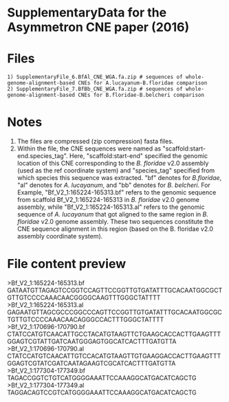 # SupplementaryData for the Asymmetron CNE paper (2016)

# Files
    1) SupplementaryFile_6.BfAl_CNE_WGA.fa.zip # sequences of whole-genome-alignment-based CNEs for A.lucayanum-B.floridae comparison
    2) SupplementaryFile_7.BfBb_CNE_WGA.fa.zip # sequences of whole-genome-alignment-based CNEs for B.floridae-B.belcheri comparison

# Notes
  1) The files are compressed (zip compression) fasta files.  
  2) Within the file, the CNE sequences were named as "scaffold:start-end.species\_tag". Here, "scaffold:start-end" specified the genomic location of this CNE corresponding to the *B. floridae* v2.0 assembly (used as the ref coordinate system) and "species\_tag" specified from which species this sequence was extracted. "bf" denotes for *B.floridae*, "al" denotes for *A. lucayanum*, and "bb" denotes for *B. belcheri*. For Example, "Bf_V2_1:165224-165313.bf" refers to the genomic sequence from scaffold Bf_V2_1:165224-165313 in *B. floridae* v2.0 genome assembly, while "Bf_V2_1:165224-165313.al" refers to the genomic sequence of *A. lucayanum* that got aligned to the same region in *B. floridae* v2.0 genome assembly. These two sequences constitute the CNE sequence alignment in this region (based on the B. floridae v2.0 assembly coordinate system).

# File content preview
  \>Bf_V2_1:165224-165313.bf  
  GATAATGTTAGAGTCCGGTCCAGTTCCGGTTGTGATATTTGCACAATGGCGCTGTTGTCCCCAAACAACGGGGCAAGTTTGGGCTATTTT  
  \>Bf_V2_1:165224-165313.al  
  GAGAATGTTAGCGCCCGGCCCAGTTCCGGTTGTGATATTTGCACAATGGCGCTGTTGTCCCCAAACAACAGGGCCACTTTGGGCTATTTT  
  \>Bf_V2_1:170696-170790.bf  
  CTATCCATGTCAACATTGCCTACATGTAAGTTCTGAAGCACCACTTGAAGTTTGGAGTCGTATTGATCAATGGGAGTGGCATCACTTTGATGTTA  
  \>Bf_V2_1:170696-170790.al  
  CTATCCATGTCAACATTGTCCACATGTAAGTTGTGAAGGACCACTTGAAGTTTGGAGTCGTATCGATCAATAGAAGTCGCATCACTTTGATGTTA  
  \>Bf_V2_1:177304-177349.bf  
  TAGACCGGTCTGTCATGGGGAAATTCCAAAGGCATGACATCAGCTG  
  \>Bf_V2_1:177304-177349.al  
  TAGGACAGTCCGTCATGGGGAAATTCCAAAGGCATGACATCAGCTG  
  





